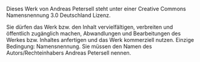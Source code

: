Dieses Werk von Andreas Petersell steht unter einer Creative Commons Namensnennung 3.0 Deutschland Lizenz.

Sie dürfen das Werk bzw. den Inhalt vervielfältigen, verbreiten und öffentlich zugänglich machen, Abwandlungen und Bearbeitungen des Werkes bzw. Inhaltes anfertigen und das Werk kommerziell nutzen. Einzige Bedingung: Namensnennung. Sie müssen den Namen des Autors/Rechteinhabers Andreas Petersell nennen. 

